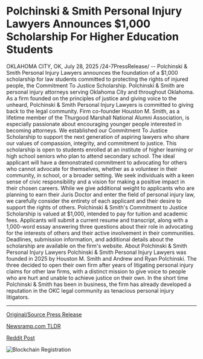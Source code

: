 # Polchinski &amp; Smith Personal Injury Lawyers Announces $1,000 Scholarship For Higher Education Students

OKLAHOMA CITY, OK, July 28, 2025 /24-7PressRelease/ -- Polchinski & Smith Personal Injury Lawyers announces the foundation of a $1,000 scholarship for law students committed to protecting the rights of injured people, the Commitment To Justice Scholarship. Polchinski & Smith are personal injury attorneys serving Oklahoma City and throughout Oklahoma.  As a firm founded on the principles of justice and giving voice to the unheard, Polchinski & Smith Personal Injury Lawyers is committed to giving back to the legal community. Firm co-founder Houston M. Smith, as a lifetime member of the Thurgood Marshall National Alumni Association, is especially passionate about encouraging younger people interested in becoming attorneys. We established our Commitment To Justice Scholarship to support the next generation of aspiring lawyers who share our values of compassion, integrity, and commitment to justice. This scholarship is open to students enrolled at an institute of higher learning or high school seniors who plan to attend secondary school.  The ideal applicant will have a demonstrated commitment to advocating for others who cannot advocate for themselves, whether as a volunteer in their community, in school, or a broader setting. We seek individuals with a keen sense of civic responsibility and a vision for making a positive impact in their chosen careers. While we give additional weight to applicants who are planning to earn their Juris Doctor and enter the field of personal injury law, we carefully consider the entirety of each applicant and their desire to support the rights of others.  Polchinski & Smith's Commitment to Justice Scholarship is valued at $1,000, intended to pay for tuition and academic fees. Applicants will submit a current resume and transcript, along with a 1,000-word essay answering three questions about their role in advocating for the interests of others and their active involvement in their communities. Deadlines, submission information, and additional details about the scholarship are available on the firm's website.  About Polchinski & Smith Personal Injury Lawyers  Polchinski & Smith Personal Injury Lawyers was founded in 2025 by Houston M. Smith and Andrew and Ryan Polchinski. The three decided to open their own firm after years of litigating personal injury claims for other law firms, with a distinct mission to give voice to people who are hurt and unable to achieve justice on their own. In the short time Polchinski & Smith has been in business, the firm has already developed a reputation in the OKC legal community as tenacious personal injury litigators. 

---

[Original/Source Press Release](https://www.24-7pressrelease.com/press-release/525229/polchinski-smith-personal-injury-lawyers-announces-1000-scholarship-for-higher-education-students)
                    

[Newsramp.com TLDR](https://newsramp.com/curated-news/polchinski-smith-launches-1k-scholarship-for-future-justice-advocates/9311476666c28c0fd591b487ef543a14) 

 



[Reddit Post](https://www.reddit.com/r/newsramp/comments/1mb9qlg/polchinski_smith_launches_1k_scholarship_for/) 



![Blockchain Registration](https://cdn.newsramp.app/24-7PressRelease/qrcode/257/28/palew8Q4.webp)